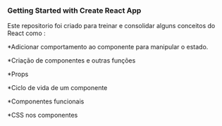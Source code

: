 ### Getting Started with Create React App

Este repositorio foi criado para treinar e consolidar alguns conceitos do React como :


*Adicionar comportamento ao componente para manipular o estado.

*Criação de componentes e outras funções

*Props

*Ciclo de vida de um componente

*Componentes funcionais

*CSS nos componentes
